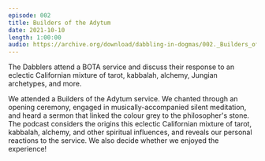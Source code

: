 ```yaml
---
episode: 002
title: Builders of the Adytum
date: 2021-10-10
length: 1:00:00
audio: https://archive.org/download/dabbling-in-dogmas/002._Builders_of_the_Adytum_-_Dabbling_in_Dogma.mp3
---
```


The Dabblers attend a BOTA service and discuss their response to an eclectic Californian mixture of tarot, kabbalah, alchemy, Jungian archetypes, and more.

We attended a Builders of the Adytum service. We chanted through an opening ceremony, engaged in musically-accompanied silent meditation, and heard a sermon that linked the colour grey to the philosopher's stone. The podcast considers the origins this eclectic Californian mixture of tarot, kabbalah, alchemy, and other spiritual influences, and reveals our personal reactions to the service. We also decide whether we enjoyed the experience!
